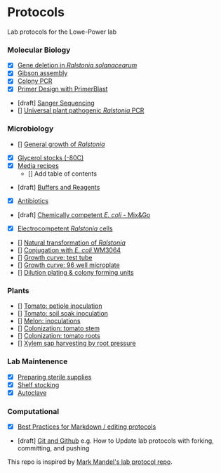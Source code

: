 # Protocols

Lab protocols for the Lowe-Power lab

### Molecular Biology

* [x] [Gene deletion in *Ralstonia solanacearum*](gene_deletion.md)
* [x] [Gibson assembly](gibson_assembly.md)
* [x] [Colony PCR](colony_pcr.md)
* [x] [Primer Design with PrimerBlast](primerblast.md)
* [draft] [Sanger Sequencing](sanger.md)
* [] [Universal plant pathogenic *Ralstonia* PCR](univ_ralstonia_pcr.md)

### Microbiology

* [] [General growth of *Ralstonia*](ralstonia_tips_and_tricks.md)
* [x] [Glycerol stocks (-80C)](glycerol_stocks.md)
* [x] [Media recipes](media.md)
    * [] Add table of contents
* [draft] [Buffers and Reagents](buffers.md)
* [x] [Antibiotics](antibiotics.md)
* [draft] [Chemically competent *E. coli* - Mix&Go](ecoli_chem_comp.md)
* [x] [Electrocompetent *Ralstonia* cells](electrocompetent_cells.md)
* [] [Natural transformation of *Ralstonia*](natural_transformation.md)
* [] [Conjugation with *E. coli* WM3064](conjugation_WM3064.md)
* [] [Growth curve: test tube](growth_curve_tube.md)
* [] [Growth curve: 96 well microplate](growth_curve_96well.md)
* [] [Dilution plating & colony forming units](cfus.md)

### Plants

* [] [Tomato: petiole inoculation](tomato_petiole_inoc.md)
* [] [Tomato: soil soak inoculation](tomato_ss_inoc.md)
* [] [Melon: inoculations](melon_inoc.md)
* [] [Colonization: tomato stem](col_tomato_stem.md)
* [] [Colonization: tomato roots](col_tomato_root.md)
* [] [Xylem sap harvesting by root pressure](xylem_sap_root_pressure.md)

### Lab Maintenence

* [x] [Preparing sterile supplies](preparing_sterile_supplies.md)
* [x] [Shelf stocking](shelf_stocking.md)
* [x] [Autoclave](autoclave.md)

### Computational

* [x] [Best Practices for Markdown / editing protocols](markdown_best_practices.md)
* [draft] [Git and Github](git_and_github.md) e.g. How to Update lab protocols with forking, committing, and pushing 


This repo is inspired by [Mark Mandel's lab protocol repo](https://github.com/mjmlab/protocols). 